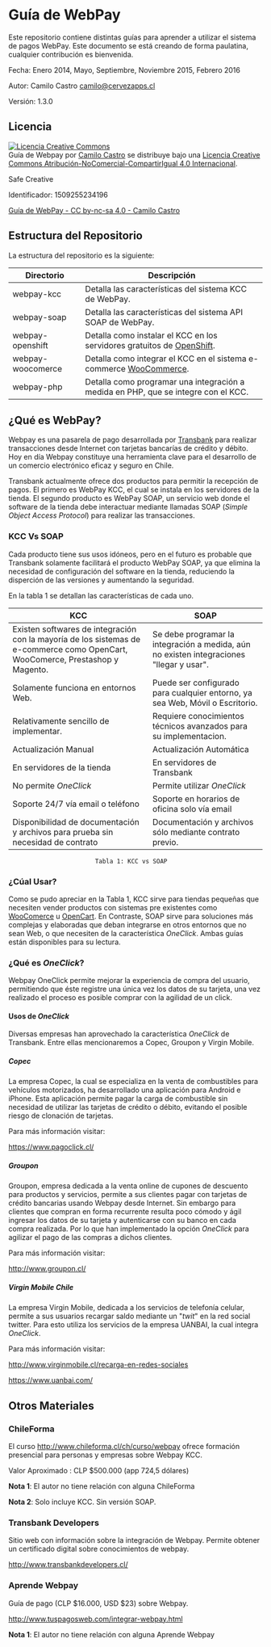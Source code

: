 # Guía de WebPay
Este repositorio contiene distintas guías para aprender a utilizar el sistema de pagos WebPay. Este documento se está creando de forma paulatina, cualquier contribución es bienvenida.

Fecha: Enero 2014, Mayo, Septiembre, Noviembre 2015, Febrero 2016

Autor: Camilo Castro <camilo@cervezapps.cl>

Versión: 1.3.0

## Licencia
<a rel="license" href="http://creativecommons.org/licenses/by-nc-sa/4.0/"><img alt="Licencia Creative Commons" style="border-width:0" src="http://i.creativecommons.org/l/by-nc-sa/4.0/88x31.png" /></a><br /><span xmlns:dct="http://purl.org/dc/terms/" property="dct:title">Guía de Webpay</span> por <a xmlns:cc="http://creativecommons.org/ns#" href="http://www.cervezapps.cl" property="cc:attributionName" rel="cc:attributionURL">Camilo Castro</a> se distribuye bajo una <a rel="license" href="http://creativecommons.org/licenses/by-nc-sa/4.0/">Licencia Creative Commons Atribución-NoComercial-CompartirIgual 4.0 Internacional</a>.


Safe Creative

Identificador: 1509255234196 

<a href="http://www.safecreative.org/work/1509255234196-guia-de-webpay" target="_blank">
<span>Guía de WebPay</span> -
<span>CC by-nc-sa 4.0</span> -
<span>Camilo Castro</span>
</a>

## Estructura del Repositorio
La estructura del repositorio es la siguiente:


| Directorio | Descripción |
|--------|--------|
|  webpay-kcc      | Detalla las características del sistema KCC de WebPay.       |
|webpay-soap| Detalla las características del sistema API SOAP de WebPay.|
|webpay-openshift| Detalla como instalar el KCC en los servidores gratuitos de [OpenShift](https://www.openshift.com/).|
|webpay-woocomerce| Detalla como integrar el KCC en el sistema e-commerce [WooCommerce](http://www.woothemes.com/woocommerce/).|
|webpay-php| Detalla como programar una integración a medida en PHP, que se integre con el KCC.|

## ¿Qué es WebPay?
Webpay es una pasarela de pago desarrollada por [Transbank](https://www.transbank.cl) para realizar transacciones desde Internet con tarjetas bancarías de crédito y débito. Hoy en día Webpay constituye una herramienta clave para el desarrollo de un comercio electrónico eficaz y seguro en Chile.

Transbank actualmente ofrece dos productos para permitir la recepción de pagos. El primero es WebPay KCC, el cual se instala en los servidores de la tienda. El segundo producto es WebPay SOAP, un servicio web donde el software de la tienda debe interactuar mediante llamadas SOAP (*Simple Object Access Protocol*) para realizar las transacciones.

### KCC Vs SOAP
Cada producto tiene sus usos idóneos, pero en el futuro es probable que Transbank solamente facilitará el producto WebPay SOAP, ya que elimina la necesidad de configuración del software en la tienda, reduciendo la disperción de las versiones y aumentando la seguridad.

En la tabla 1 se detallan las características de cada uno.

| KCC | SOAP |
|--------|--------|
|Existen softwares de integración con la mayoría de los sistemas de e-commerce como OpenCart, WooComerce, Prestashop y Magento.        |   Se debe programar la integración a medida, aún no existen integraciones "llegar y usar".     |
| Solamente funciona en entornos Web.      |    Puede ser configurado para cualquier entorno, ya sea Web, Móvil o Escritorio.   |
|    Relativamente sencillo de implementar.    |        Requiere conocimientos técnicos avanzados para su implementacion.|
|Actualización Manual| Actualización Automática|
|En servidores de la tienda| En servidores de Transbank|
| No permite *OneClick*| Permite utilizar *OneClick*|
|Soporte 24/7 vía email o teléfono| Soporte en horarios de oficina solo vía email|
|Disponibilidad de documentación y archivos para prueba sin necesidad de contrato| Documentación y archivos sólo mediante contrato previo.|

                           	Tabla 1: KCC vs SOAP

### ¿Cúal Usar?
Como se pudo apreciar en la Tabla 1, KCC sirve para tiendas pequeñas que necesiten vender productos con sistemas pre existentes como [WooComerce](http://www.woothemes.com/woocommerce/) u [OpenCart](http://www.opencart.com/). En Contraste, SOAP sirve para soluciones más complejas y elaboradas que deban integrarse en otros entornos que no sean Web, o que necesiten de la característica *OneClick*. Ambas guías están disponibles para su lectura.

### ¿Qué es *OneClick*?
Webpay OneClick permite mejorar la experiencia de compra del usuario, permitiendo que éste registre una única vez los datos de su tarjeta, una vez realizado el proceso es posible comprar con la agilidad de un click.

#### Usos de *OneClick*
Diversas empresas han aprovechado la característica *OneClick* de Transbank. Entre ellas mencionaremos a Copec, Groupon y Virgin Mobile.

##### Copec
La empresa Copec, la cual se especializa en la venta de combustibles para vehículos motorizados, ha desarrollado una aplicación para Android e iPhone. Esta aplicación permite pagar la carga de combustible sin necesidad de utilizar las tarjetas de crédito o débito, evitando el posible riesgo de clonación de tarjetas.

Para más información visitar:

https://www.pagoclick.cl/

##### Groupon
Groupon, empresa dedicada a la venta online de cupones de descuento para productos y servicios, permite a sus clientes pagar con tarjetas de crédito bancarias usando Webpay desde Internet. Sin embargo para clientes que compran en forma recurrente resulta poco cómodo y ágil ingresar los datos de su tarjeta y autenticarse con su banco en cada compra realizada. Por lo que han implementado la opción *OneClick* para agilizar el pago de las compras a dichos clientes.

Para más información visitar:

http://www.groupon.cl/

##### Virgin Mobile Chile
La empresa Virgin Mobile, dedicada a los servicios de telefonía celular, permite a sus usuarios recargar saldo mediante un "*twit*" en la red social twitter. Para esto utiliza los servicios de la empresa UANBAI, la cual integra *OneClick*.

Para más información visitar:

http://www.virginmobile.cl/recarga-en-redes-sociales

https://www.uanbai.com/

## Otros Materiales

### ChileForma
El curso http://www.chileforma.cl/ch/curso/webpay ofrece formación
presencial para personas y empresas sobre Webpay KCC.

Valor Aproximado : CLP $500.000 (app 724,5 dólares)

**Nota 1**: El autor no tiene relación con alguna ChileForma

**Nota 2**: Solo incluye KCC. Sin versión SOAP.

### Transbank Developers
Sitio web con información sobre la integración de Webpay. Permite obtener un certificado digital sobre conocimientos de webpay.

http://www.transbankdevelopers.cl/

### Aprende Webpay
Guía de pago (CLP $16.000, USD $23) sobre Webpay.

http://www.tuspagosweb.com/integrar-webpay.html

**Nota 1**: El autor no tiene relación con alguna Aprende Webpay

